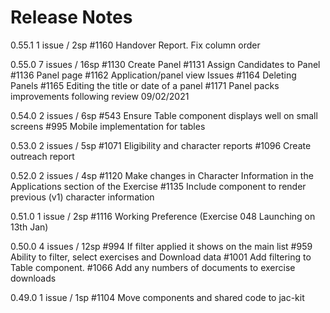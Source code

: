 # Release Notes #

0.55.1
1 issue / 2sp
 #1160 Handover Report. Fix column order

0.55.0
7 issues / 16sp
 #1130 Create Panel
 #1131 Assign Candidates to Panel
 #1136 Panel page
 #1162 Application/panel view Issues
 #1164 Deleting Panels
 #1165 Editing the title or date of a panel
 #1171 Panel packs improvements following review 09/02/2021

0.54.0
2 issues / 6sp
 #543  Ensure Table component displays well on small screens
 #995 Mobile implementation for tables

0.53.0
2 issues / 5sp
 #1071 Eligibility and character reports
 #1096 Create outreach report

0.52.0
2 issues / 4sp
 #1120 Make changes in Character Information in the Applications section of the Exercise
 #1135 Include component to render previous (v1) character information

0.51.0
1 issue / 2sp
 #1116 Working Preference (Exercise 048 Launching on 13th Jan)

0.50.0
4 issues / 12sp
 #994 If filter applied it shows on the main list
 #959 Ability to filter, select exercises and Download data
 #1001 Add filtering to Table component.
 #1066 Add any numbers of documents to exercise downloads

0.49.0
1 issue / 1sp
 #1104 Move components and shared code to jac-kit

